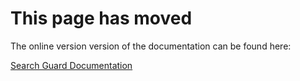 # This page has moved

The online version version of the documentation can be found here:

[Search Guard Documentation](http://docs.search-guard.com/latest/rest-api)